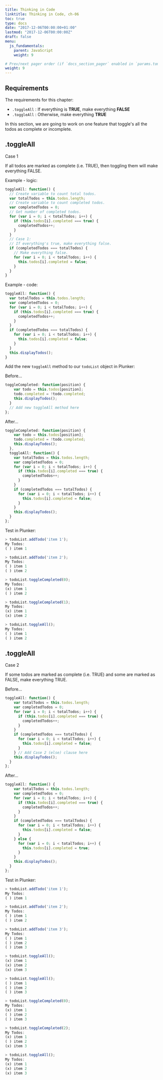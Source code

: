 ```yaml
---
title: Thinking in Code
linktitle: Thinking in Code, ch-06
toc: true
type: docs
date: "2017-12-06T00:00:00+01:00"
lastmod: "2017-12-06T00:00:00Z"
draft: false
menu:
  js_fundamentals:
    parent: JavaScript
    weight: 9

# Prev/next pager order (if `docs_section_pager` enabled in `params.toml`)
weight: 9
---
```


## Requirements
The requirements for this chapter:  

- `.toggleAll` : If everything is **TRUE**, make everything **FALSE**  
- `.toggleAll` : Otherwise, make everything **TRUE**  

In this section, we are going to work on one feature that toggle's all the todos as complete or incomplete.  

## .toggleAll  
Case 1  

If all todos are marked as complete (i.e. TRUE), then toggling them will make everything FALSE.  

Example - logic:  
```javascript
toggleAll: function() {
  // Create variable to count total todos.
  var totalTodos = this.todos.length;
  // Create variable to count completed todos.
  var completedTodos = 0;
  // Get number of completed todos.
  for (var i = 0; i < totalTodos; i++) {
    if (this.todos[i].completed === true) {
      completedTodos++;
    }
  }
  // Case 1:
  // If everything's true, make everything false.
  if (completedTodos === totalTodos) {
    // Make everything false.
    for (var i = 0; i < totalTodos; i++) {
      this.todos[i].completed = false;
    }
  }
}
```

Example - code:  
```javascript
toggleAll: function() {
  var totalTodos = this.todos.length;
  var completedTodos = 0;
  for (var i = 0; i < totalTodos; i++) {
    if (this.todos[i].completed === true) {
      completedTodos++;
    }
  }
  if (completedTodos === totalTodos) {
    for (var i = 0; i < totalTodos; i++) {
      this.todos[i].completed = false;
    }
  }
  this.displayTodos();
}
```

Add the new `toggleAll` method to our `todoList` object in Plunker:  

Before...  
```javascript
toggleCompleted: function(position) {
    var todo = this.todos[position];
    todo.completed = !todo.completed;
    this.displayTodos();
  }
  // Add new toggleAll method here
};
```

After...  
```javascript
toggleCompleted: function(position) {
    var todo = this.todos[position];
    todo.completed = !todo.completed;
    this.displayTodos();
  },
  toggleAll: function() {
    var totalTodos = this.todos.length;
    var completedTodos = 0;
    for (var i = 0; i < totalTodos; i++) {
      if (this.todos[i].completed === true) {
        completedTodos++;
      }
    }
    if (completedTodos === totalTodos) {
      for (var i = 0; i < totalTodos; i++) {
        this.todos[i].completed = false;
      }
    }
    this.displayTodos();
  }
};

```

Test in Plunker:  
```javascript
> todoList.addTodo('item 1');
My Todos:
( ) item 1

> todoList.addTodo('item 2');
My Todos:
( ) item 1
( ) item 2

> todoList.toggleCompleted(0);
My Todos:
(x) item 1
( ) item 2

> todoList.toggleCompleted(1);
My Todos:
(x) item 1
(x) item 2

> todoList.toggleAll();
My Todos:
( ) item 1
( ) item 2
```

## .toggleAll  
Case 2  

If some todos are marked as complete (i.e. TRUE) and some are marked as FALSE, make everything TRUE.  

Before...  
```javascript
toggleAll: function() {
    var totalTodos = this.todos.length;
    var completedTodos = 0;
    for (var i = 0; i < totalTodos; i++) {
      if (this.todos[i].completed === true) {
        completedTodos++;
      }
    }
    if (completedTodos === totalTodos) {
      for (var i = 0; i < totalTodos; i++) {
        this.todos[i].completed = false;
      }
    } // Add Case 2 (else) clause here
    this.displayTodos();
  }
};

```

After...  
```javascript
toggleAll: function() {
    var totalTodos = this.todos.length;
    var completedTodos = 0;
    for (var i = 0; i < totalTodos; i++) {
      if (this.todos[i].completed === true) {
        completedTodos++;
      }
    }
    if (completedTodos === totalTodos) {
      for (var i = 0; i < totalTodos; i++) {
        this.todos[i].completed = false;
      }
    } else {
      for (var i = 0; i < totalTodos; i++) {
        this.todos[i].completed = true;
      }
    }
    this.displayTodos();
  }
};

```

Test in Plunker:  
```javascript
> todoList.addTodo('item 1');
My Todos:
( ) item 1

> todoList.addTodo('item 2');
My Todos:
( ) item 1
( ) item 2

> todoList.addTodo('item 3');
My Todos:
( ) item 1
( ) item 2
( ) item 3

> todoList.toggleAll();
(x) item 1
(x) item 2
(x) item 3

> todoList.toggleAll();
( ) item 1
( ) item 2
( ) item 3

> todoList.toggleCompleted(0);
My Todos:
(x) item 1
( ) item 2
( ) item 3

> todoList.toggleCompleted(2);
My Todos:
(x) item 1
( ) item 2
(x) item 3

> todoList.toggleAll();
My Todos:
(x) item 1
(x) item 2
(x) item 3
```
